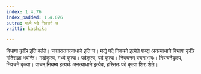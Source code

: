 ```yaml
---
index: 1.4.76
index_padded: 1.4.076
sutra: मध्ये पदे निवचने च
vritti: kashika

---
```

विभाषा कृञि इति वर्तते। चकारातनत्याधाने इति च। मद्ये पदे निवचने इत्येते शब्दा अनत्याधाने विभाषा कृञि गतिसज्ञा भवन्ति। मद्येकृत्य, मध्ये कृत्वा। पदेकृत्य, पदे कृत्वा। निवचनम् वचनाभावः। निवचनेकृत्य, निवचने कृत्वा। वाचम् नियम्य इत्यर्थः अनत्याधाने इत्येव, हस्तितः पदे कृत्वा शिरः शेते।